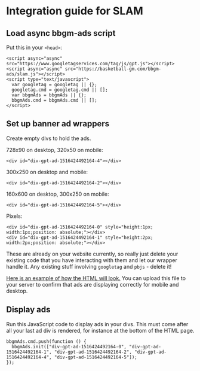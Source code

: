 # Integration guide for SLAM

## Load async bbgm-ads script

Put this in your `<head>`:

    <script async="async" src="https://www.googletagservices.com/tag/js/gpt.js"></script>
    <script async="async" src="https://basketball-gm.com/bbgm-ads/slam.js"></script>
    <script type="text/javascript">
      var googletag = googletag || {};
      googletag.cmd = googletag.cmd || [];
      var bbgmAds = bbgmAds || {};
      bbgmAds.cmd = bbgmAds.cmd || [];
    </script>

## Set up banner ad wrappers

Create empty divs to hold the ads.

728x90 on desktop, 320x50 on mobile:

    <div id="div-gpt-ad-1516424492164-4"></div>

300x250 on desktop and mobile:

    <div id="div-gpt-ad-1516424492164-2"></div>

160x600 on desktop, 300x250 on mobile:

    <div id="div-gpt-ad-1516424492164-5"></div>

Pixels:

    <div id="div-gpt-ad-1516424492164-0" style="height:1px; width:1px;position: absolute;"></div>
    <div id="div-gpt-ad-1516424492164-1" style="height:2px; width:2px;position: absolute;"></div>

These are already on your website currently, so really just delete your existing code that you have interacting with them and let our wrapper handle it. Any existing stuff involving `googletag` and `pbjs` - delete it!

[Here is an example of how the HTML will look.](slam.html) You can upload this file to your server to confirm that ads are displaying correctly for mobile and desktop.

## Display ads

Run this JavaScript code to display ads in your divs. This must come after all your last ad div is rendered, for instance at the bottom of the HTML page.

    bbgmAds.cmd.push(function () {
      bbgmAds.init(["div-gpt-ad-1516424492164-0", "div-gpt-ad-1516424492164-1", "div-gpt-ad-1516424492164-2", "div-gpt-ad-1516424492164-4", "div-gpt-ad-1516424492164-5"]);
    });
